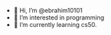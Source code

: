 - 👋 Hi, I’m @ebrahim10101
- 👀 I’m interested in programming
- 🌱 I’m currently learning cs50.

<!---
ebrahim10101/ebrahim10101 is a ✨ special ✨ repository because its `README.md` (this file) appears on your GitHub profile.
You can click the Preview link to take a look at your changes.
--->

